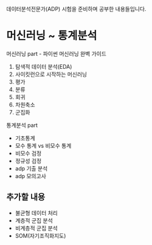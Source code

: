데이터분석전문가(ADP) 시험을 준비하며 공부한 내용들입니다.
# 머신러닝 ~ 통계분석 #

머신러닝 part - 파이썬 머신러닝 완벽 가이드
1. 탐색적 데이터 분석(EDA)
2. 사이킷런으로 시작하는 머신러닝
3. 평가
4. 분류
5. 회귀
6. 차원축소
7. 군집화


통계분석 part
- 기초통계
- 모수 통계 vs 비모수 통계
- 비모수 검정
- 정규성 검정
- adp 기출 분석
- adp 모의고사


## 추가할 내용
- 불균형 데이터 처리
- 계층적 군집 분석
- 비계층적 군집 분석
- SOM(자기조직화지도)
